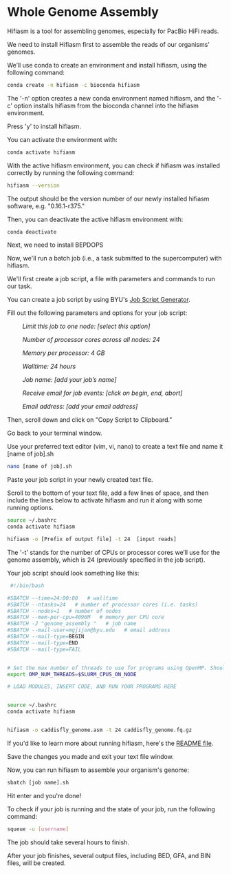 # Whole Genome Assembly

Hifiasm is a tool for assembling genomes, especially for PacBio HiFi reads.

We need to install Hifiasm first to assemble the reads of our organisms' genomes.

We’ll use conda to create an environment and install hifiasm, using the following command:   

```bash
conda create -n hifiasm -c bioconda hifiasm
```
The '-n' option creates a new conda environment named hifiasm, and the '-c' option installs hifiasm from the bioconda channel into the hifiasm environment. 

Press 'y' to install hifiasm.  

You can activate the environment with: 

```bash
conda activate hifiasm
```

With the active hifiasm environment, you can check if hifiasm was installed correctly by running the following command: 

```bash
hifiasm --version
```

The output should be the version number of our newly installed hifiasm software, e.g. "0.16.1-r375." 

Then, you can deactivate the active hifiasm environment with: 

```bash
conda deactivate
```

Next, we need to install BEPDOPS

Now, we'll run a batch job (i.e., a task submitted to the supercomputer) with hifiasm.  

We'll first create a job script, a file with parameters and commands to run our task. 

You can create a job script by using BYU's [Job Script Generator](https://rc.byu.edu/documentation/slurm/script-generator). 


Fill out the following parameters and options for your job script:

&nbsp;&nbsp;&nbsp;&nbsp;&nbsp;&nbsp;&nbsp;&nbsp; *Limit this job to one node: [select this option]*

&nbsp;&nbsp;&nbsp;&nbsp;&nbsp;&nbsp;&nbsp;&nbsp; *Number of processor cores across all nodes: 24* 

&nbsp;&nbsp;&nbsp;&nbsp;&nbsp;&nbsp;&nbsp;&nbsp; *Memory per processor: 4 GB* 

&nbsp;&nbsp;&nbsp;&nbsp;&nbsp;&nbsp;&nbsp;&nbsp; *Walltime: 24 hours* 

&nbsp;&nbsp;&nbsp;&nbsp;&nbsp;&nbsp;&nbsp;&nbsp; *Job name: [add your job’s name]*

&nbsp;&nbsp;&nbsp;&nbsp;&nbsp;&nbsp;&nbsp;&nbsp; *Receive email for job events: [click on begin, end, abort]*

&nbsp;&nbsp;&nbsp;&nbsp;&nbsp;&nbsp;&nbsp;&nbsp; *Email address: [add your email address]*


Then, scroll down and click on "Copy Script to Clipboard."

Go back to your terminal window.

Use your preferred text editor (vim, vi, nano) to create a text file and name it [name of job].sh 

```bash
nano [name of job].sh 
```

Paste your job script in your newly created text file.  

Scroll to the bottom of your text file, add a few lines of space, and then include the lines below to activate hifiasm and run it along with some running options. 

```bash
source ~/.bashrc 
conda activate hifiasm

hifiasm -o [Prefix of output file] -t 24  [input reads]
```

 The '-t' stands for the number of CPUs or processor cores we’ll use for the genome assembly, which is 24 (previously specified in the job script). 

 Your job script should look something like this: 

```bash
 #!/bin/bash

#SBATCH --time=24:00:00   # walltime
#SBATCH --ntasks=24   # number of processor cores (i.e. tasks)
#SBATCH --nodes=1   # number of nodes
#SBATCH --mem-per-cpu=4096M   # memory per CPU core
#SBATCH -J "genome_assembly "   # job name
#SBATCH --mail-user=mgjijon@byu.edu   # email address
#SBATCH --mail-type=BEGIN
#SBATCH --mail-type=END
#SBATCH --mail-type=FAIL


# Set the max number of threads to use for programs using OpenMP. Should be <= ppn. Does nothing if the program doesn't use OpenMP.
export OMP_NUM_THREADS=$SLURM_CPUS_ON_NODE

# LOAD MODULES, INSERT CODE, AND RUN YOUR PROGRAMS HERE


source ~/.bashrc 
conda activate hifiasm


hifiasm -o caddisfly_genome.asm -t 24 caddisfly_genome.fq.gz
```

 If you'd like to learn more about running hifiasm, here's the [README file](https://github.com/chhylp123/hifiasm).  

Save the changes you made and exit your text file window.  

Now, you can run hifiasm to assemble your organism's genome:  

```bash
sbatch [job name].sh
```
Hit enter and you're done!

To check if your job is running and the state of your job, run the following command:

```bash
squeue -u [username]
```

The job should take several hours to finish. 

After your job finishes, several output files, including BED, GFA, and BIN files, will be created. 
